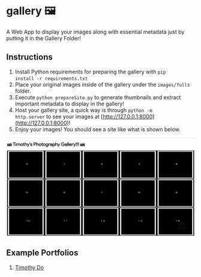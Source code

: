 # gallery 🖼️
A Web App to display your images along with essential metadata just by putting it in the Gallery Folder! 

## Instructions 
1. Install Python requirements for preparing the gallery with <code>pip install -r requirements.txt</code>
2. Place your original images inside of the gallery under the <code>images/fulls</code> folder.
3. Execute <code>python prepareSite.py</code> to generate thumbnails and extract important metadata to display in the gallery!
4. Host your gallery site, a quick way is through <code>python -m http.server</code> to see your images at [http://127.0.0.1:8000](http://127.0.0.1:8000)!
5. Enjoy your images! You should see a site like what is shown below.

![](./example.png)

## Example Portfolios
1. [Timothy Do](https://timothydo.me/photography)


